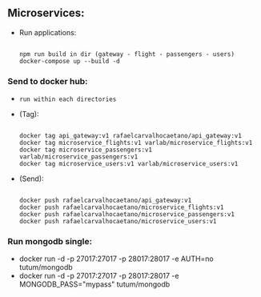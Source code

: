 ## Microservices:

  - Run applications:
    
    ```

    npm run build in dir (gateway - flight - passengers - users)
    docker-compose up --build -d
    
    ```

### Send to docker hub: 
  
  - ``` run within each directories ```

  - (Tag):

      ```

      docker tag api_gateway:v1 rafaelcarvalhocaetano/api_gateway:v1
      docker tag microservice_flights:v1 varlab/microservice_flights:v1
      docker tag microservice_passengers:v1 varlab/microservice_passengers:v1
      docker tag microservice_users:v1 varlab/microservice_users:v1
      
      ```
  - (Send):

      ```

      docker push rafaelcarvalhocaetano/api_gateway:v1
      docker push rafaelcarvalhocaetano/microservice_flights:v1
      docker push rafaelcarvalhocaetano/microservice_passengers:v1
      docker push rafaelcarvalhocaetano/microservice_users:v1
      
      ```

### Run mongodb single:
  - docker run -d -p 27017:27017 -p 28017:28017 -e AUTH=no tutum/mongodb
  - docker run -d -p 27017:27017 -p 28017:28017 -e MONGODB_PASS="mypass" tutum/mongodb
